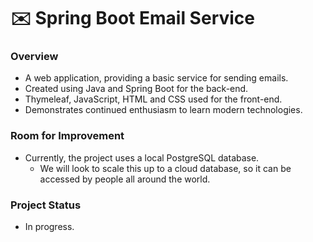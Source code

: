 # ✉️️ Spring Boot Email Service

### Overview
- A web application, providing a basic service for sending emails.   
- Created using Java and Spring Boot for the back-end.
- Thymeleaf, JavaScript, HTML and CSS used for the front-end.
- Demonstrates continued enthusiasm to learn modern technologies.

### Room for Improvement
- Currently, the project uses a local PostgreSQL database.
  - We will look to scale this up to a cloud database, so it can be accessed by people all around the world.


### Project Status
- In progress.
